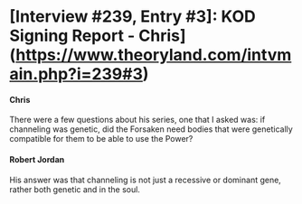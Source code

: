 # [Interview #239, Entry #3]: KOD Signing Report - Chris](https://www.theoryland.com/intvmain.php?i=239#3)

#### Chris

There were a few questions about his series, one that I asked was: if channeling was genetic, did the Forsaken need bodies that were genetically compatible for them to be able to use the Power?

#### Robert Jordan

His answer was that channeling is not just a recessive or dominant gene, rather both genetic and in the soul.

